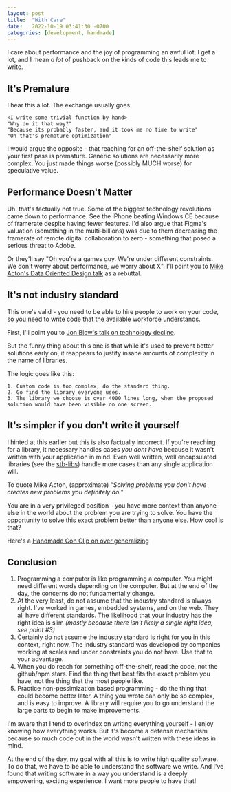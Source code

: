 ```yaml
---
layout: post
title:  "With Care"
date:   2022-10-19 03:41:30 -0700
categories: [development, handmade]
---
```


I care about performance and the joy of programming an awful lot. I get a lot, and I mean *a lot* of pushback on the kinds of code this leads me to write. 

## It's Premature

I hear this a lot. The exchange usually goes:
```
<I write some trivial function by hand>
"Why do it that way?"
"Because its probably faster, and it took me no time to write"
"Oh that's premature optimization"
```
I would argue the opposite - that reaching for an off-the-shelf solution as your first pass is premature. Generic solutions are necessarily more complex. You just made things worse (possibly MUCH worse) for speculative value.

## Performance Doesn't Matter

Uh. that's factually not true. Some of the biggest technology revolutions came down to performance. See the iPhone beating Windows CE because of framerate despite having fewer features. I'd also argue that Figma's valuation (something in the multi-billions) was due to them decreasing the framerate of remote digital collaboration to zero - something that posed a serious threat to Adobe.

Or they'll say "Oh you're a games guy. We're under different constraints. We don't worry about performance, we worry about X". I'll point you to [Mike Acton's Data Oriented Design talk](https://youtu.be/rX0ItVEVjHc?t=4578) as a rebuttal.

## It's not industry standard

This one's valid - you need to be able to hire people to work on your code, so you need to write code that the available workforce understands. 

First, I'll point you to [Jon Blow's talk on technology decline](https://www.youtube.com/watch?v=ZSRHeXYDLko&t=0).

But the funny thing about this one is that while it's used to prevent better solutions early on, it reappears to justify insane amounts of complexity in the name of libraries.

The logic goes like this:
```
1. Custom code is too complex, do the standard thing.
2. Go find the library everyone uses.
3. The library we choose is over 4000 lines long, when the proposed solution would have been visible on one screen.
```

## It's simpler if you don't write it yourself

I hinted at this earlier but this is also factually incorrect. If you're reaching for a library, it necessary handles cases *you dont have* because it wasn't written with your application in mind. Even well written, well encapsulated libraries (see the [stb-libs](https://github.com/nothings/stb)) handle more cases than any single application will. 

To quote Mike Acton, (approximate) *"Solving problems you don't have creates new problems you definitely do."*

You are in a very privileged position - you have more context than anyone else in the world about the problem you are trying to solve. You have the opportunity to solve this exact problem better than anyone else. How cool is that?

Here's a [Handmade Con Clip on over generalizing](https://youtu.be/qWJpI2adCcs?t=2754)

## Conclusion

1. Programming a computer is like programming a computer. You might need different words depending on the computer. But at the end of the day, the concerns do not fundamentally change.
2. At the very least, do not assume that the industry standard is always right. I've worked in games, embedded systems, and on the web. They all have different standards. The likelihood that your industry has the right idea is slim *(mostly because there isn't likely a single right idea, see point #3)*
3. Certainly do not assume the industry standard is right for you in this context, right now. The industry standard was developed by companies working at scales and under constraints you do not have. Use that to your advantage.
4. When you do reach for something off-the-shelf, read the code, not the github/npm stars. Find the thing that best fits the exact problem you have, not the thing that the most people like. 
5. Practice non-pessimization based programming - do the thing that could become better later. A thing you wrote can only be so complex, and is easy to improve. A library will require you to go understand the large parts to begin to make improvements.

I'm aware that I tend to overindex on writing everything yourself - I enjoy knowing how everything works. But it's become a defense mechanism because so much code out in the world wasn't written with these ideas in mind.

At the end of the day, my goal with all this is to write high quality software. To do that, we have to be able to understand the software we write. And I've found that writing software in a way you understand is a deeply empowering, exciting experience. I want more people to have that!